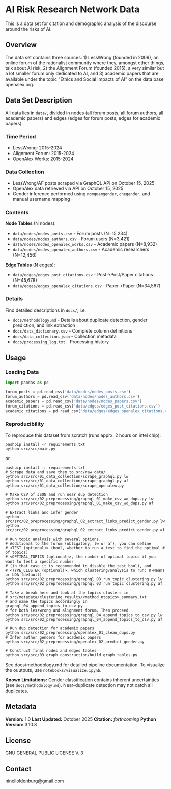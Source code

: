 # AI Risk Research Network Data

This is a data set for citation and demographic analysis of the discourse around the risks of AI.

## Overview

The data set contains three sources: 1) LessWrong (founded in 2009), an online forum of the rationalist community where they, amongst other things, talk about AI risk, 2) the Alignment Forum (founded 2015), a very similar but a lot smaller forum only dedicated to AI, and 3) academic papers that are available under the topic "Ethics and Social Impacts of AI" on the data base openalex.org.

## Data Set Description

All data lies in `data/`, divided in nodes (all forum posts, all forum authors, all academic papers) and edges (edges for forum posts, edges for academic papers).

### Time Period
- LessWrong: 2015-2024
- Alignment Forum: 2015-2024
- OpenAlex Works: 2015-2024

### Data Collection
- LessWrong/AF posts scraped via GraphQL API on October 15, 2025
- OpenAlex data retrieved via API on October 15, 2025
- Gender inference performed using `nomquamgender`, `chegender`, and manual username mapping

### Contents

**Node Tables** (N nodes):
- `data/nodes/nodes_posts.csv` - Forum posts (N=15,234)
- `data/nodes/nodes_authors.csv` - Forum users (N=3,421)
- `data/nodes/nodes_openalex_works.csv` - Academic papers (N=8,932)
- `data/nodes/nodes_openalex_authors.csv` - Academic researchers (N=12,456)

**Edge Tables** (N edges):
- `data/edges/edges_post_citations.csv` - Post→Post/Paper citations (N=45,678)
- `data/edges/edges_openalex_citations.csv` - Paper→Paper (N=34,567)

### Details

Find detailed descriptions in `docs/`, i.e. 

- `docs/methodology.md` - Details about duplicate detection, gender prediction, and link extraction
- `docs/data_dictionary.csv` - Complete column definitions
- `docs/data_collection.json` - Collection metadata
- `docs/processing_log.txt` - Processing history

## Usage

### Loading Data
```python
import pandas as pd

forum_posts = pd.read_csv('data/nodes/nodes_posts.csv')
forum_authors = pd.read_csv('data/nodes/nodes_authors.csv')
academic_papers = pd.read_csv('data/nodes/nodes_papers.csv')
forum_citations = pd.read_csv('data/edges/edges_post_citations.csv')
academic_citations = pd.read_csv('data/edges/edges_openalex_citations.csv')
```

### Reproducibility
To reproduce this dataset from scratch (runs apprx. 2 hours on intel chip):
```
bashpip install -r requirements.txt
python src/src/main.py
```

or 
```
bashpip install -r requirements.txt
# Scrape data and save them to src/raw_data/
python src/src/01_data_collection/scrape_graphql.py lw
python src/src/01_data_collection/scrape_graphql.py af
python src/src/01_data_collection/scrape_openalex.py

# Make CSV of JSON and run near dup detection
python src/src/02_preprocessing/graphql_01_make_csv_wo_dups.py lw
python src/src/02_preprocessing/graphql_01_make_csv_wo_dups.py af

# Extract links and infer gender
python src/src/02_preprocessing/graphql_02_extract_links_predict_gender.py lw
python src/src/02_preprocessing/graphql_02_extract_links_predict_gender.py af

# Run topic analysis with several options.
# Additional to the forum (obligatory, lw or af), you can define
# <TEST (optional)> (bool, whether to run a test to find the optimal # of topics)
# <OPTIMAL_TOPICS (optional)>, the number of optimal topics if you want to test a specific number
# (in that case it is recommended to disable the test bool), and
# <TYPE_CLUSTER (optional)>, which clustering/analysis to run: K-Means or LDA (default)
python src/src/02_preprocessing/graphql_03_run_topic_clustering.py lw
python src/src/02_preprocessing/graphql_03_run_topic_clustering.py af

# Take a break here and look at the topics clusters in 
# src/metadata/clustering_results/<method_ntopics>_summary.txt 
# and name the topics accordingly in graphql_04_append_topics_to_csv.py
# for both lesswrong and alignment forum. Then proceed
python src/src/02_preprocessing/graphql_04_append_topics_to_csv.py lw
python src/src/02_preprocessing/graphql_04_append_topics_to_csv.py af

# Run dup detection for academix papers
python src/src/02_preprocessing/openalex_01_clean_dups.py
# Infer author genders for academix papers
python src/src/02_preprocessing/openalex_02_predict_gender.py

# Construct final nodes and edges tables
python src/src/03_graph_construction/build_graph_tables.py
```

See docs/methodology.md for detailed pipeline documentation. To visualize the ouutputs, use `notebooks/visualize.ipynb`.

**Known Limitations:** Gender classification contains inherent uncertainties (see `docs/methodology.md`). Near-duplicate detection may not catch all duplicates.

## Metadata

**Version:** 1.0 
**Last Updated:** October 2025
**Citation:** *forthcoming*
**Python Version:** 3.10.8

## License
GNU GENERAL PUBLIC LICENSE V. 3

## Contact
ninelloldenburg@gmail.com